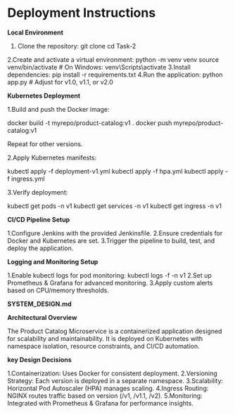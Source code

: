 # Deployment Instructions

**Local Environment**

1. Clone the repository:
   git clone <repo-url>
   cd Task-2


2.Create and activate a virtual environment:
  python -m venv venv
  source venv/bin/activate  # On Windows: venv\Scripts\activate
3.Install dependencies:
  pip install -r requirements.txt
4.Run the application:
  python app.py  # Adjust for v1.0, v1.1, or v2.0
  
**Kubernetes Deployment**

1.Build and push the Docker image:


docker build -t myrepo/product-catalog:v1 .
docker push myrepo/product-catalog:v1

Repeat for other versions.

2.Apply Kubernetes manifests:

kubectl apply -f deployment-v1.yml
kubectl apply -f hpa.yml
kubectl apply -f ingress.yml

3.Verify deployment:

kubectl get pods -n v1
kubectl get services -n v1
kubectl get ingress -n v1

**CI/CD Pipeline Setup**

1.Configure Jenkins with the provided Jenkinsfile.
2.Ensure credentials for Docker and Kubernetes are set.
3.Trigger the pipeline to build, test, and deploy the application.

**Logging and Monitoring Setup**

1.Enable kubectl logs for pod monitoring:
  kubectl logs -f <pod-name> -n v1
2.Set up Prometheus & Grafana for advanced monitoring.
3.Apply custom alerts based on CPU/memory thresholds.

**SYSTEM_DESIGN.md**

**Architectural Overview**

The Product Catalog Microservice is a containerized application designed for scalability and maintainability. It is deployed on Kubernetes with namespace isolation, resource constraints, and CI/CD automation.

**key Design Decisions**

1.Containerization: Uses Docker for consistent deployment.
2.Versioning Strategy: Each version is deployed in a separate namespace.
3.Scalability: Horizontal Pod Autoscaler (HPA) manages scaling.
4.Ingress Routing: NGINX routes traffic based on version (/v1, /v1.1, /v2).
5.Monitoring: Integrated with Prometheus & Grafana for performance insights.





















